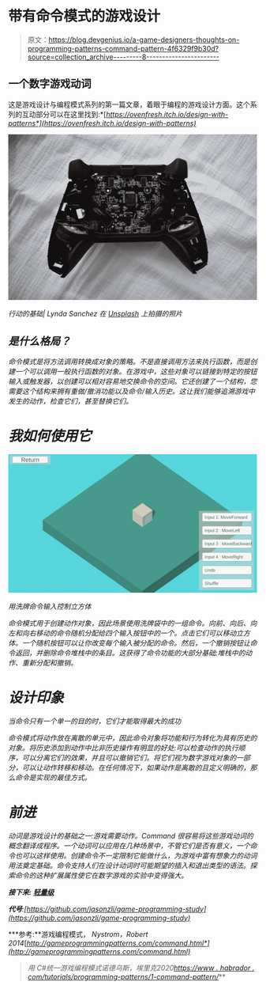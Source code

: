 # 带有命令模式的游戏设计

> 原文：<https://blog.devgenius.io/a-game-designers-thoughts-on-programming-patterns-command-pattern-4f6329f9b30d?source=collection_archive---------8----------------------->

## 一个数字游戏动词

这是游戏设计与编程模式系列的第一篇文章，着眼于编程的游戏设计方面。这个系列的互动部分可以在这里找到:[](https://ovenfresh.itch.io/design-with-patterns)*[*https://ovenfresh.itch.io/design-with-patterns*](https://ovenfresh.itch.io/design-with-patterns)*

*![](img/7165a2d7064abaa8855ed71dcc3161b5.png)*

*行动的基础| Lynda Sanchez 在 [Unsplash](https://unsplash.com?utm_source=medium&utm_medium=referral) 上拍摄的照片*

## ***是什么格局？***

*命令模式是将方法调用转换成对象的策略。不是直接调用方法来执行函数，而是创建一个可以调用一般执行函数的对象。在游戏中，这些对象可以链接到特定的按钮输入或触发器，以创建可以相对容易地交换命令的空间。它还创建了一个结构，您需要这个结构来拥有重做/撤消功能以及命令/输入历史。这让我们能够追溯游戏中发生的动作，检查它们，甚至替换它们。*

# ***我如何使用它***

*![](img/2ce74527242cc9a3a26c568c161cf512.png)*

*用洗牌命令输入控制立方体*

*命令模式用于创建动作对象，因此场景使用洗牌袋中的一组命令。向前、向后、向左和向右移动的命令随机分配给四个输入按钮中的一个。点击它们可以移动立方体。一个随机按钮可以让你改变每个输入被分配的命令。然后，一个撤销按钮让命令返回，并删除命令堆栈中的条目。这获得了命令功能的大部分基础:堆栈中的动作、重新分配和撤销。*

# ***设计印象***

*当命令只有一个单一的目的时，它们才能取得最大的成功*

*命令模式将动作放在离散的单元中，因此命令对象将功能和行为转化为具有历史的对象。将历史添加到动作中比非历史操作有明显的好处:可以检查动作的执行顺序，可以分离它们的效果，并且可以撤销它们。将它们视为数字游戏对象的一部分，可以让动作转移和移动。在任何情况下，如果动作是离散的且定义明确的，那么命令是实现的最佳方式。*

# ***前进***

*动词是游戏设计的基础之一:游戏需要动作。Command 很容易将这些游戏动词的概念翻译成程序。一个动词可以应用在几种场景中，不管它们是否有意义，一个命令也可以这样使用。创建命令不一定限制它能做什么，为游戏中富有想象力的动词用法奠定基础。命令支持人们在设计动词时可能期望的插入和退出类型的语法。探索命令的这种扩展属性使它在数字游戏的实验中变得强大。*

***接下来:** [**轻量级**](https://medium.com/dev-genius/game-design-with-programming-patterns-flyweight-6914f1cc4772)*

***代号**:[https://github.com/jasonzli/game-programming-study](https://github.com/jasonzli/game-programming-study)*

***参考:**游戏编程模式， *Nystrom，Robert 2014*[*http://gameprogrammingpatterns.com/command.html*](http://gameprogrammingpatterns.com/command.html)*

> **用 C#统一游戏编程模式*诺德乌斯，埃里克*2020*[https://www . habrador . com/tutorials/programming-patterns/1-command-pattern/](https://www.habrador.com/tutorials/programming-patterns/1-command-pattern/)***
